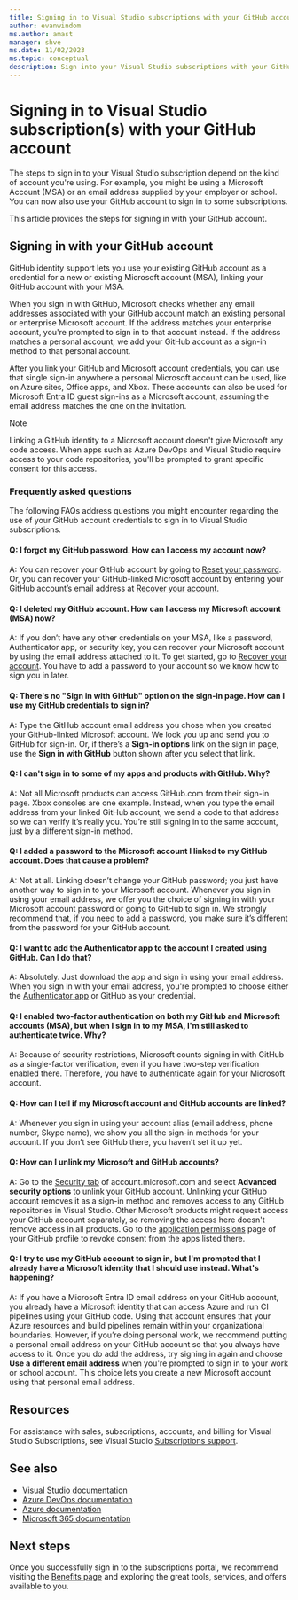 ```yaml
---
title: Signing in to Visual Studio subscriptions with your GitHub account
author: evanwindom
ms.author: amast
manager: shve
ms.date: 11/02/2023
ms.topic: conceptual
description: Sign into your Visual Studio subscriptions with your GitHub account for verification and find answers to frequently asked questions.
---
```


# Signing in to Visual Studio subscription(s) with your GitHub account 

The steps to sign in to your Visual Studio subscription depend on the kind of account you're using. For example, you might be using a Microsoft Account (MSA) or an email address supplied by your employer or school. You can now also use your GitHub account to sign in to some subscriptions. 

This article provides the steps for signing in with your GitHub account.

## Signing in with your GitHub account

GitHub identity support lets you use your existing GitHub account as a credential for a new or existing Microsoft account (MSA), linking your GitHub account with your MSA. 

When you sign in with GitHub, Microsoft checks whether any email addresses associated with your GitHub account match an existing personal or enterprise Microsoft account. If the address matches your enterprise account, you're prompted to sign in to that account instead. If the address matches a personal account, we add your GitHub account as a sign-in method to that personal account.

After you link your GitHub and Microsoft account credentials, you can use that single sign-in anywhere a personal Microsoft account can be used, like on Azure sites, Office apps, and Xbox. These accounts can also be used for Microsoft Entra ID guest sign-ins as a Microsoft account, assuming the email address matches the one on the invitation.

> [!NOTE]
> Linking a GitHub identity to a Microsoft account doesn't give Microsoft any code access. When apps such as Azure DevOps and Visual Studio require access to your code repositories, you'll be prompted to grant specific consent for this access. 

### Frequently asked questions

The following FAQs address questions you might encounter regarding the use of your GitHub account credentials to sign in to Visual Studio subscriptions.

#### Q: I forgot my GitHub password.  How can I access my account now?

A:  You can recover your GitHub account by going to [Reset your password](https://github.com/password_reset). Or, you can recover your GitHub-linked Microsoft account by entering your GitHub account’s email address at [Recover your account](https://account.live.com/password/reset).

#### Q: I deleted my GitHub account.  How can I access my Microsoft account (MSA) now?

A: If you don’t have any other credentials on your MSA, like a password, Authenticator app, or security key, you can recover your Microsoft account by using the email address attached to it. To get started, go to [Recover your account](https://account.live.com/password/reset). You have to add a password to your account so we know how to sign you in later. 

#### Q: There's no "Sign in with GitHub" option on the sign-in page.  How can I use my GitHub credentials to sign in?

A:  Type the GitHub account email address you chose when you created your GitHub-linked Microsoft account. We look you up and send you to GitHub for sign-in. Or, if there’s a **Sign-in options** link on the sign in page, use the **Sign in with GitHub** button shown after you select that link. 

#### Q: I can't sign in to some of my apps and products with GitHub.  Why?

A:  Not all Microsoft products can access GitHub.com from their sign-in page.  Xbox consoles are one example. Instead, when you type the email address from your linked GitHub account, we send a code to that address so we can verify it’s really you. You’re still signing in to the same account, just by a different sign-in method. 

#### Q:  I added a password to the Microsoft account I linked to my GitHub account.  Does that cause a problem?

A:  Not at all. Linking doesn’t change your GitHub password; you just have another way to sign in to your Microsoft account. Whenever you sign in using your email address, we offer you the choice of signing in with your Microsoft account password or going to GitHub to sign in. We strongly recommend that, if you need to add a password, you make sure it’s different from the password for your GitHub account.

#### Q: I want to add the Authenticator app to the account I created using GitHub.  Can I do that?

A:  Absolutely.  Just download the app and sign in using your email address. When you sign in with your email address, you're prompted to choose either the [Authenticator app](https://www.microsoft.com/p/microsoft-authenticator/9nblgggzmcj6) or GitHub as your credential.

#### Q: I enabled two-factor authentication on both my GitHub and Microsoft accounts (MSA), but when I sign in to my MSA, I'm still asked to authenticate twice.  Why?

A: Because of security restrictions, Microsoft counts signing in with GitHub as a single-factor verification, even if you have two-step verification enabled there. Therefore, you have to authenticate again for your Microsoft account. 

#### Q:  How can I tell if my Microsoft account and GitHub accounts are linked?

A:  Whenever you sign in using your account alias (email address, phone number, Skype name), we show you all the sign-in methods for your account. If you don’t see GitHub there, you haven’t set it up yet.

#### Q:  How can I unlink my Microsoft and GitHub accounts? 

A:  Go to the [Security tab](https://account.microsoft.com/security) of account.microsoft.com and select **Advanced security options** to unlink your GitHub account. Unlinking your GitHub account removes it as a sign-in method and removes access to any GitHub repositories in Visual Studio. Other Microsoft products might request access your GitHub account separately, so removing the access here doesn't remove access in all products. Go to the [application permissions](https://github.com/settings/applications) page of your GitHub profile to revoke consent from the apps listed there.

#### Q:  I try to use my GitHub account to sign in, but I'm prompted that I already have a Microsoft identity that I should use instead.  What's happening?

A:  If you have a Microsoft Entra ID email address on your GitHub account, you already have a Microsoft identity that can access Azure and run CI pipelines using your GitHub code. Using that account ensures that your Azure resources and build pipelines remain within your organizational boundaries. However, if you’re doing personal work, we recommend putting a personal email address on your GitHub account so that you always have access to it. Once you do add the address, try signing in again and choose **Use a different email address** when you're prompted to sign in to your work or school account. This choice lets you create a new Microsoft account using that personal email address.

## Resources
For assistance with sales, subscriptions, accounts, and billing for Visual Studio Subscriptions, see Visual Studio [Subscriptions support](https://aka.ms/vssubscriberhelp).

## See also

+ [Visual Studio documentation](/visualstudio/)
+ [Azure DevOps documentation](/azure/devops/)
+ [Azure documentation](/azure/)
+ [Microsoft 365 documentation](/microsoft-365/)

## Next steps

Once you successfully sign in to the subscriptions portal, we recommend visiting the [Benefits page](https://my.visualstudio.com/benefits) and exploring the great tools, services, and offers available to you.